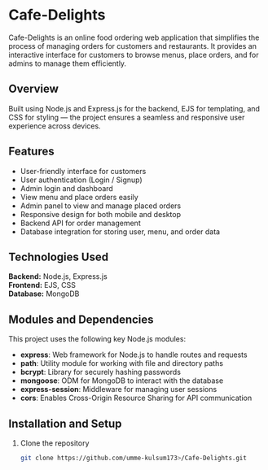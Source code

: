 # Cafe-Delights

Cafe-Delights is an online food ordering web application that simplifies the process of managing orders for customers and restaurants. It provides an interactive interface for customers to browse menus, place orders, and for admins to manage them efficiently.

## Overview

Built using Node.js and Express.js for the backend, EJS for templating, and CSS for styling — the project ensures a seamless and responsive user experience across devices.

## Features

- User-friendly interface for customers
- User authentication (Login / Signup)
- Admin login and dashboard
- View menu and place orders easily
- Admin panel to view and manage placed orders
- Responsive design for both mobile and desktop
- Backend API for order management
- Database integration for storing user, menu, and order data

## Technologies Used

**Backend:** Node.js, Express.js  
**Frontend:** EJS, CSS  
**Database:** MongoDB

## Modules and Dependencies

This project uses the following key Node.js modules:

- **express**: Web framework for Node.js to handle routes and requests  
- **path**: Utility module for working with file and directory paths  
- **bcrypt**: Library for securely hashing passwords  
- **mongoose**: ODM for MongoDB to interact with the database  
- **express-session**: Middleware for managing user sessions  
- **cors**: Enables Cross-Origin Resource Sharing for API communication  

## Installation and Setup

1. Clone the repository  
   ```bash
   git clone https://github.com/umme-kulsum173>/Cafe-Delights.git
